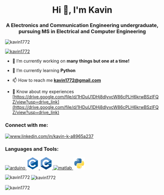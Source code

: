 <h1 align="center">Hi 👋, I'm Kavin</h1>
<h3 align="center">A Electronics and Communication Engineering undergraduate, pursuing MS in Electrical and Computer Engineering</h3>

<p align="left"> <img src="https://komarev.com/ghpvc/?username=kavin1772&label=Profile%20views&color=0e75b6&style=flat" alt="kavin1772" /> </p>

<p align="left"> <a href="https://github.com/ryo-ma/github-profile-trophy"><img src="https://github-profile-trophy.vercel.app/?username=kavin1772" alt="kavin1772" /></a> </p>

- 🔭 I’m currently working on **many things but one at a time!**

- 🌱 I’m currently learning **Python**

- 📫 How to reach me **kavin1772@gmail.com**

- 📄 Know about my experiences [https://drive.google.com/file/d/1HDuU1DHj8dlyvcW86cPLH6krwBSzlFQZ/view?usp=drive_link](https://drive.google.com/file/d/1HDuU1DHj8dlyvcW86cPLH6krwBSzlFQZ/view?usp=drive_link)

<h3 align="left">Connect with me:</h3>
<p align="left">
<a href="https://linkedin.com/in/www.linkedin.com/in/kavin-k-a8965a237" target="blank"><img align="center" src="https://raw.githubusercontent.com/rahuldkjain/github-profile-readme-generator/master/src/images/icons/Social/linked-in-alt.svg" alt="www.linkedin.com/in/kavin-k-a8965a237" height="30" width="40" /></a>
</p>

<h3 align="left">Languages and Tools:</h3>
<p align="left"> <a href="https://www.arduino.cc/" target="_blank" rel="noreferrer"> <img src="https://cdn.worldvectorlogo.com/logos/arduino-1.svg" alt="arduino" width="40" height="40"/> </a> <a href="https://www.cprogramming.com/" target="_blank" rel="noreferrer"> <img src="https://raw.githubusercontent.com/devicons/devicon/master/icons/c/c-original.svg" alt="c" width="40" height="40"/> </a> <a href="https://www.w3schools.com/cpp/" target="_blank" rel="noreferrer"> <img src="https://raw.githubusercontent.com/devicons/devicon/master/icons/cplusplus/cplusplus-original.svg" alt="cplusplus" width="40" height="40"/> </a> <a href="https://www.mathworks.com/" target="_blank" rel="noreferrer"> <img src="https://upload.wikimedia.org/wikipedia/commons/2/21/Matlab_Logo.png" alt="matlab" width="40" height="40"/> </a> <a href="https://www.python.org" target="_blank" rel="noreferrer"> <img src="https://raw.githubusercontent.com/devicons/devicon/master/icons/python/python-original.svg" alt="python" width="40" height="40"/> </a> </p>

<p><img align="left" src="https://github-readme-stats.vercel.app/api/top-langs?username=kavin1772&show_icons=true&locale=en&layout=compact" alt="kavin1772" /></p>

<p>&nbsp;<img align="center" src="https://github-readme-stats.vercel.app/api?username=kavin1772&show_icons=true&locale=en" alt="kavin1772" /></p>

<p><img align="center" src="https://github-readme-streak-stats.herokuapp.com/?user=kavin1772&" alt="kavin1772" /></p>

